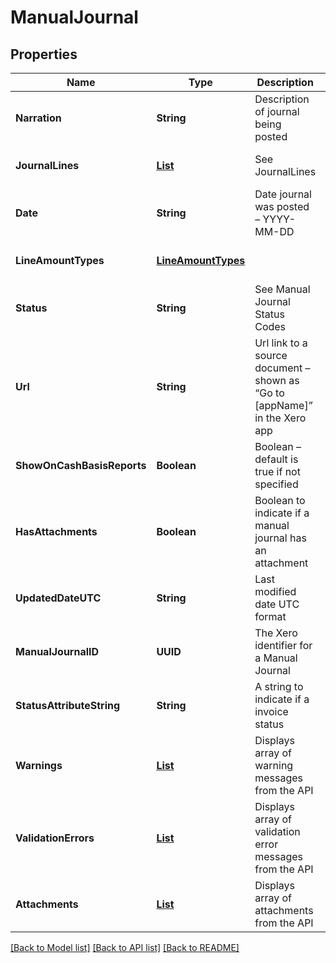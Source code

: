 # ManualJournal
## Properties

| Name | Type | Description | Notes |
|------------ | ------------- | ------------- | -------------|
| **Narration** | **String** | Description of journal being posted | [default to null] |
| **JournalLines** | [**List**](ManualJournalLine.md) | See JournalLines | [optional] [default to null] |
| **Date** | **String** | Date journal was posted – YYYY-MM-DD | [optional] [default to null] |
| **LineAmountTypes** | [**LineAmountTypes**](LineAmountTypes.md) |  | [optional] [default to null] |
| **Status** | **String** | See Manual Journal Status Codes | [optional] [default to null] |
| **Url** | **String** | Url link to a source document – shown as “Go to [appName]” in the Xero app | [optional] [default to null] |
| **ShowOnCashBasisReports** | **Boolean** | Boolean – default is true if not specified | [optional] [default to null] |
| **HasAttachments** | **Boolean** | Boolean to indicate if a manual journal has an attachment | [optional] [default to false] |
| **UpdatedDateUTC** | **String** | Last modified date UTC format | [optional] [default to null] |
| **ManualJournalID** | **UUID** | The Xero identifier for a Manual Journal | [optional] [default to null] |
| **StatusAttributeString** | **String** | A string to indicate if a invoice status | [optional] [default to null] |
| **Warnings** | [**List**](ValidationError.md) | Displays array of warning messages from the API | [optional] [default to null] |
| **ValidationErrors** | [**List**](ValidationError.md) | Displays array of validation error messages from the API | [optional] [default to null] |
| **Attachments** | [**List**](Attachment.md) | Displays array of attachments from the API | [optional] [default to null] |

[[Back to Model list]](../README.md#documentation-for-models) [[Back to API list]](../README.md#documentation-for-api-endpoints) [[Back to README]](../README.md)


